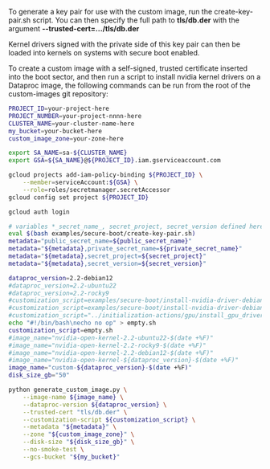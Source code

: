 To generate a key pair for use with the custom image, run the
create-key-pair.sh script.  You can then specify the full path to
**tls/db.der** with the argument **--trusted-cert=.../tls/db.der**

Kernel drivers signed with the private side of this key pair can then
be loaded into kernels on systems with secure boot enabled.

To create a custom image with a self-signed, trusted certificate
inserted into the boot sector, and then run a script to install nvidia
kernel drivers on a Dataproc image, the following commands can be
run from the root of the custom-images git repository:

```bash
PROJECT_ID=your-project-here
PROJECT_NUMBER=your-project-nnnn-here
CLUSTER_NAME=your-cluster-name-here
my_bucket=your-bucket-here
custom_image_zone=your-zone-here

export SA_NAME=sa-${CLUSTER_NAME}
export GSA=${SA_NAME}@${PROJECT_ID}.iam.gserviceaccount.com

gcloud projects add-iam-policy-binding ${PROJECT_ID} \
	--member=serviceAccount:${GSA} \
	--role=roles/secretmanager.secretAccessor
gcloud config set project ${PROJECT_ID}

gcloud auth login

# variables *_secret_name_, secret_project, secret_version defined here:
eval $(bash examples/secure-boot/create-key-pair.sh)
metadata="public_secret_name=${public_secret_name}"
metadata="${metadata},private_secret_name=${private_secret_name}"
metadata="${metadata},secret_project=${secret_project}"
metadata="${metadata},secret_version=${secret_version}"

dataproc_version=2.2-debian12
#dataproc_version=2.2-ubuntu22
#dataproc_version=2.2-rocky9
#customization_script=examples/secure-boot/install-nvidia-driver-debian11.sh
#customization_script=examples/secure-boot/install-nvidia-driver-debian12.sh
#customization_script="../initialization-actions/gpu/install_gpu_driver.sh"
echo "#!/bin/bash\necho no op" > empty.sh
customization_script=empty.sh
#image_name="nvidia-open-kernel-2.2-ubuntu22-$(date +%F)"
#image_name="nvidia-open-kernel-2.2-rocky9-$(date +%F)"
#image_name="nvidia-open-kernel-2.2-debian12-$(date +%F)"
#image_name="nvidia-open-kernel-${dataproc_version}-$(date +%F)"
image_name="custom-${dataproc_version}-$(date +%F)"
disk_size_gb="50"

python generate_custom_image.py \
    --image-name ${image_name} \
    --dataproc-version ${dataproc_version} \
    --trusted-cert "tls/db.der" \
    --customization-script ${customization_script} \
    --metadata "${metadata}" \
    --zone "${custom_image_zone}" \
    --disk-size "${disk_size_gb}" \
    --no-smoke-test \
    --gcs-bucket "${my_bucket}"
```





